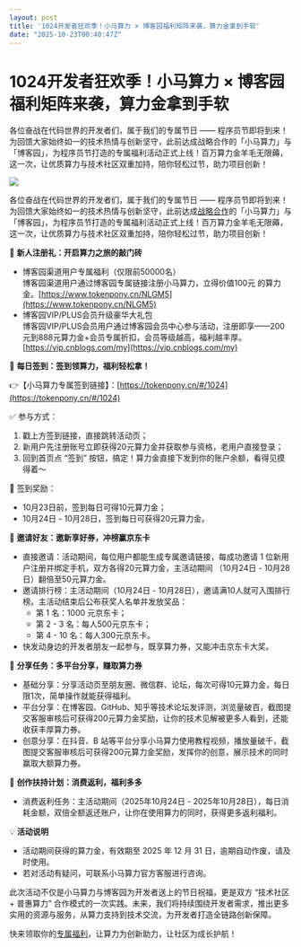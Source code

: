 ```yaml
---
layout: post
title: '1024开发者狂欢季！小马算力 × 博客园福利矩阵来袭，算力金拿到手软'
date: "2025-10-23T00:40:47Z"
---
```

1024开发者狂欢季！小马算力 × 博客园福利矩阵来袭，算力金拿到手软
===================================

各位奋战在代码世界的开发者们，属于我们的专属节日 —— 程序员节即将到来！为回馈大家始终如一的技术热情与创新坚守，此前达成战略合作的「小马算力」与「博客园」，为程序员节打造的专属福利活动正式上线！百万算力金羊毛无限薅，这一次，让优质算力与技术社区双重加持，陪你轻松过节，助力项目创新！

[![](https://img2024.cnblogs.com/blog/35695/202510/35695-20251022133725172-178436354.png)](https://tokenpony.cn/#/1024)

各位奋战在代码世界的开发者们，属于我们的专属节日 —— 程序员节即将到来！为回馈大家始终如一的技术热情与创新坚守，此前达成[战略合作](https://www.cnblogs.com/cmt/p/19154039)的「小马算力」与「博客园」，为程序员节打造的专属福利活动正式上线！百万算力金羊毛无限薅，这一次，让优质算力与技术社区双重加持，陪你轻松过节，助力项目创新！

📌 **新人注册礼：开启算力之旅的敲门砖**

*   博客园渠道用户专属福利（仅限前50000名）  
    博客园渠道用户通过博客园专属链接注册小马算力，立得价值100元 的算力金。[https://www.tokenpony.cn/NLGM5](https://www.tokenpony.cn/NLGM5)
*   博客园VIP/PLUS会员升级豪华大礼包  
    博客园VIP/PLUS会员用户通过博客园会员中心参与活动，注册即享——200元到888元算力金+会员专属折扣，会员等级越高，福利越丰厚。[https://vip.cnblogs.com/my](https://vip.cnblogs.com/my)

📌 **每日签到：签到领算力，福利轻松拿！**

👉【小马算力专属签到链接】：[https://tokenpony.cn/#/1024](https://tokenpony.cn/#/1024)

✅ 参与方式：

1.  戳上方签到链接，直接跳转活动页；
2.  新用户先注册账号立即获得20元算力金并获取参与资格，老用户直接登录；
3.  回到首页点 “签到” 按钮，搞定！算力金直接下发到你的账户余额，看得见摸得着～

🎁 签到奖励：

*   10月23日前，签到每日可得10元算力金；
*   10月24日 - 10月28日，签到每日可获得20元算力金。

📌 **邀请好友：邀新享好券，冲榜赢京东卡**

*   直接邀请：活动期间，每位用户都能生成专属邀请链接，每成功邀请 1 位新用户注册并绑定手机，双方各得20元算力金，主活动期间 （10月24日 - 10月28日）翻倍至50元算力金。
*   邀请排行榜：主活动期间（10月24日 - 10月28日），邀请满10人就可入围排行榜。主活动结束后公布获奖人名单并发放奖品：
    *   第 1 名：1000 元京东卡；
    *   第 2 - 3 名：每人500元京东卡；
    *   第 4 - 10 名：每人300元京东卡。
*   快发动身边的开发者朋友一起参与，既享算力券，又能冲击京东卡大奖。

📌 **分享任务：多平台分享，赚取算力券**

*   基础分享：分享活动页至朋友圈、微信群、论坛，每次可得10元算力金，每日限1次，简单操作就能获得福利。
*   平台分享：在博客园、GitHub、知乎等技术论坛发评测，浏览量破百，截图提交客服审核后可获得200元算力金奖励，让你的技术见解被更多人看到，还能收获丰厚算力券。
*   创意分享：在抖音、B 站等平台分享小马算力使用教程视频，播放量破千，截图提交客服审核后可获得200元算力金奖励，发挥你的创意，展示技术的同时赢取大额算力券。

📌 **创作扶持计划：消费返利，福利多多**

*   消费返利任务：主活动期间（2025年10月24日 - 2025年10月28日），每日消耗金额，双倍全额返还账户，让你在使用算力的同时，获得更多返利福利。

💡 **活动说明**

*   活动期间获得的算力金，有效期至 2025 年 12 月 31 日，逾期自动作废，请及时使用。
*   若对活动有疑问，可联系小马算力官方客服进行咨询。

此次活动不仅是小马算力与博客园为开发者送上的节日祝福，更是双方 “技术社区 + 普惠算力” 合作模式的一次实践。未来，我们将持续围绕开发者需求，推出更多实用的资源与服务，从算力支持到技术交流，为开发者打造全链路创新保障。

快来领取你的[专属福利](https://tokenpony.cn/#/1024)，让算力为创新助力，让社区为成长护航！